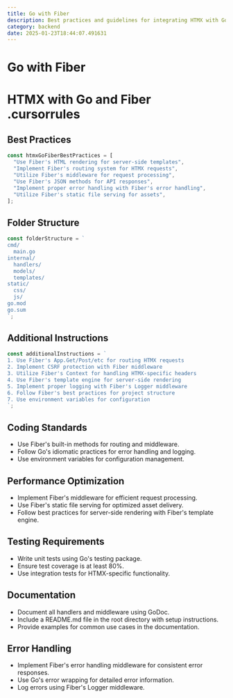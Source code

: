 ```yaml
---
title: Go with Fiber
description: Best practices and guidelines for integrating HTMX with Go and Fiber, including project structure, coding standards, and performance optimization.
category: backend
date: 2025-01-23T18:44:07.491631
---
```


# Go with Fiber

# HTMX with Go and Fiber .cursorrules

## Best Practices

```javascript
const htmxGoFiberBestPractices = [
  "Use Fiber's HTML rendering for server-side templates",
  "Implement Fiber's routing system for HTMX requests",
  "Utilize Fiber's middleware for request processing",
  "Use Fiber's JSON methods for API responses",
  "Implement proper error handling with Fiber's error handling",
  "Utilize Fiber's static file serving for assets",
];
```

## Folder Structure

```javascript
const folderStructure = `
cmd/
  main.go
internal/
  handlers/
  models/
  templates/
static/
  css/
  js/
go.mod
go.sum
`;
```

## Additional Instructions

```javascript
const additionalInstructions = `
1. Use Fiber's App.Get/Post/etc for routing HTMX requests
2. Implement CSRF protection with Fiber middleware
3. Utilize Fiber's Context for handling HTMX-specific headers
4. Use Fiber's template engine for server-side rendering
5. Implement proper logging with Fiber's Logger middleware
6. Follow Fiber's best practices for project structure
7. Use environment variables for configuration
`;
```

## Coding Standards

- Use Fiber's built-in methods for routing and middleware.
- Follow Go's idiomatic practices for error handling and logging.
- Use environment variables for configuration management.

## Performance Optimization

- Implement Fiber's middleware for efficient request processing.
- Use Fiber's static file serving for optimized asset delivery.
- Follow best practices for server-side rendering with Fiber's template engine.

## Testing Requirements

- Write unit tests using Go's testing package.
- Ensure test coverage is at least 80%.
- Use integration tests for HTMX-specific functionality.

## Documentation

- Document all handlers and middleware using GoDoc.
- Include a README.md file in the root directory with setup instructions.
- Provide examples for common use cases in the documentation.

## Error Handling

- Implement Fiber's error handling middleware for consistent error responses.
- Use Go's error wrapping for detailed error information.
- Log errors using Fiber's Logger middleware.

